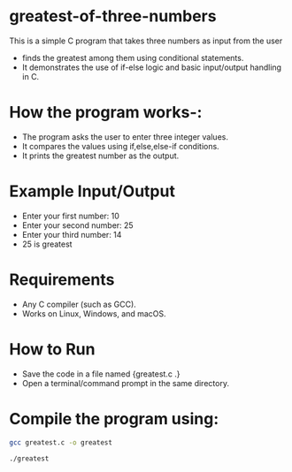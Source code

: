 # greatest-of-three-numbers
This is a simple C program that takes three numbers as input from the user 
- finds the greatest among them using conditional statements.
- It demonstrates the use of if-else logic and basic input/output handling in C.

# How the program works-:
- The program asks the user to enter three integer values.
- It compares the values using     if,else,else-if conditions.
- It prints the greatest number as the output.

# Example Input/Output
- Enter your first number: 10
- Enter your second number: 25
- Enter your third number: 14
- 25 is greatest

# Requirements
- Any C compiler (such as GCC).
- Works on Linux, Windows, and macOS.

# How to Run
-  Save the code in a file named {greatest.c .}
- Open a terminal/command prompt in the same directory.
  
# Compile the program using:
```bash 
gcc greatest.c -o greatest
```
```bash
./greatest
```


